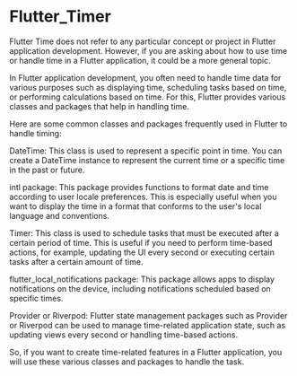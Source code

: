 # Flutter_Timer

Flutter Time does not refer to any particular concept or project in Flutter application development. However, if you are asking about how to use time or handle time in a Flutter application, it could be a more general topic.

In Flutter application development, you often need to handle time data for various purposes such as displaying time, scheduling tasks based on time, or performing calculations based on time. For this, Flutter provides various classes and packages that help in handling time.

Here are some common classes and packages frequently used in Flutter to handle timing:

DateTime: This class is used to represent a specific point in time. You can create a DateTime instance to represent the current time or a specific time in the past or future.

intl package: This package provides functions to format date and time according to user locale preferences. This is especially useful when you want to display the time in a format that conforms to the user's local language and conventions.

Timer: This class is used to schedule tasks that must be executed after a certain period of time. This is useful if you need to perform time-based actions, for example, updating the UI every second or executing certain tasks after a certain amount of time.

flutter_local_notifications package: This package allows apps to display notifications on the device, including notifications scheduled based on specific times.

Provider or Riverpod: Flutter state management packages such as Provider or Riverpod can be used to manage time-related application state, such as updating views every second or handling time-based actions.

So, if you want to create time-related features in a Flutter application, you will use these various classes and packages to handle the task.
